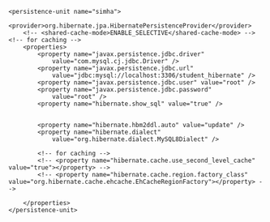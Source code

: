 <persistence xmlns="http://xmlns.jcp.org/xml/ns/persistence"
	xmlns:xsi="http://www.w3.org/2001/XMLSchema-instance"
	xsi:schemaLocation="http://xmlns.jcp.org/xml/ns/persistence
  http://xmlns.jcp.org/xml/ns/persistence/persistence_2_1.xsd"
	version="2.1">

	<persistence-unit name="simha">
		<provider>org.hibernate.jpa.HibernatePersistenceProvider</provider>
		<!-- <shared-cache-mode>ENABLE_SELECTIVE</shared-cache-mode> -->       <!-- for caching -->
		<properties>
			<property name="javax.persistence.jdbc.driver"
				value="com.mysql.cj.jdbc.Driver" />
			<property name="javax.persistence.jdbc.url"
				value="jdbc:mysql://localhost:3306/student_hibernate" />
			<property name="javax.persistence.jdbc.user" value="root" />
			<property name="javax.persistence.jdbc.password"
				value="root" />
			<property name="hibernate.show_sql" value="true" />


			<property name="hibernate.hbm2ddl.auto" value="update" />
			<property name="hibernate.dialect"
				value="org.hibernate.dialect.MySQL8Dialect" />

			<!-- for caching -->
			<!-- <property name="hibernate.cache.use_second_level_cache" value="true"></property> -->
			<!-- <property name="hibernate.cache.region.factory_class" value="org.hibernate.cache.ehcache.EhCacheRegionFactory"></property> -->

		</properties>
	</persistence-unit>
</persistence>
